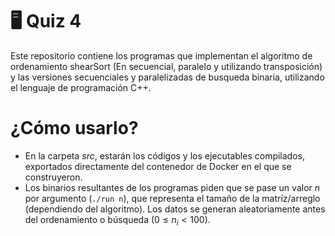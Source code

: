 # 🖥️ Quiz 4
Este repositorio contiene los programas que implementan el algoritmo de ordenamiento shearSort (En secuencial, paralelo y utilizando transposición) y las versiones secuenciales y paralelizadas de busqueda binaria, utilizando el lenguaje de programación C++.

# ¿Cómo usarlo?
- En la carpeta *src*, estarán los códigos y los ejecutables compilados, exportados directamente del contenedor de Docker en el que se construyeron.
- Los binarios resultantes de los programas piden que se pase un valor $n$ por argumento (``./run n``), que representa el tamaño de la matríz/arreglo (dependiendo del algoritmo). Los datos se generan aleatoriamente antes del ordenamiento o búsqueda ($0 \leq n_i \lt 100$).
